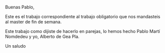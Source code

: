 Buenas Pablo, 

Este es el trabajo correspondiente al trabajo obligatorio que nos mandasteis al master de fin de semana. 

Este trabajo como dijiste de hacerlo en parejas, lo hemos hecho Pablo Martí Nomdedeu y yo, Alberto de Gea Pla.

Un saludo